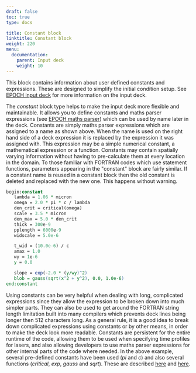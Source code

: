 ```yaml
---
draft: false
toc: true
type: docs

title: Constant block
linktitle: Constant block
weight: 220
menu:
  documentation:
    parent: Input deck
    weight: 10
---
```


This block contains information about user defined constants and
expressions. These are designed to simplify the initial condition setup.
See [EPOCH input deck][Input_deck] for more information
on the input deck.

The *constant* block type helps to make the input deck more flexible and
maintainable. It allows you to define constants and maths parser
expressions (see [EPOCH maths parser][Maths_parser])
which can be used by name later in the deck.
Constants are simply maths parser expressions which are assigned to a
name as shown above. When the name is used on the right hand side of a
deck expression it is replaced by the expression it was assigned with.
This expression may be a simple numerical constant, a mathematical
expression or a function. Constants may contain spatially varying
information without having to pre-calculate them at every location in
the domain. To those familiar with FORTRAN codes which use statement
functions, parameters appearing in the "constant" block are fairly
similar.
If a constant name is reused in a constant block then the old constant
is deleted and replaced with the new one. This happens without warning.

```perl
begin:constant
   lambda = 1.06 * micron
   omega = 2.0 * pi * c / lambda
   den_crit = critical(omega)
   scale = 3.5 * micron
   den_max = 5.0 * den_crit
   thick = 300e-9
   pplength = 6000e-9
   widscale = 5.0e-6

   t_wid = (10.0e-6) / c
   amax = 1.0
   wy = 1e-6
   y = 0.0

   slope = exp(-2.0 * (y/wy)^2)
   blob = gauss(sqrt(x^2 + y^2), 0.0, 1.0e-6)
end:constant
```

Using constants can be very helpful when dealing with long, complicated
expressions since they allow the expression to be broken down into much
simpler parts. They can also be used to get around the FORTRAN string
length limitation built into many compilers which prevents deck lines
being longer then 512 characters long. As a general rule, it is a good
idea to break down complicated expressions using constants or by other
means, in order to make the deck look more readable.
Constants are persistent for the entire runtime of the code, allowing
them to be used when specifying time profiles for lasers, and also
allowing developers to use maths parser expressions for other internal
parts of the code where needed.
In the above example, several pre-defined constants have been used (*pi*
and *c*) and also several functions (*critical*, *exp*, *gauss* and
*sqrt*). These are described
[here][Maths_parser__constants] and
[here][Maths_parser__functions].



<!-- ########################  Cross references  ######################## -->


[Input_deck]: /documentation/input_deck/input_deck
[Maths_parser]: /documentation/code_details/maths_parser
[Maths_parser__constants]: /documentation/code_details/maths_parser#constants
[Maths_parser__functions]: /documentation/code_details/maths_parser#functions
